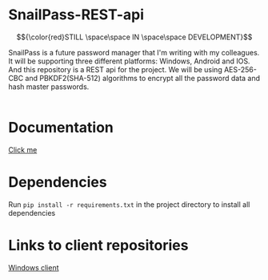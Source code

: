# SnailPass-REST-api
$${\color{red}STILL \space\space IN \space\space DEVELOPMENT}$$

SnailPass is a future password manager that I'm writing with my colleagues. It will be supporting three different platforms: Windows, Android and IOS.
And this repository is a REST api for the project. We will be using AES-256-CBC and PBKDF2(SHA-512) algorithms to encrypt all the password data and hash master passwords.</br></br>

# Documentation
[Click me](https://github.com/rebmanop/SnailPass-REST-api/wiki/api-Documentation)

# Dependencies
Run `pip install -r requirements.txt` in the project directory to install all dependencies

# Links to client repositories
[Windows client](https://github.com/badlocale/SnailPass-Desktop-Client)





    
    
